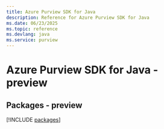 ```yaml
---
title: Azure Purview SDK for Java
description: Reference for Azure Purview SDK for Java
ms.date: 06/23/2025
ms.topic: reference
ms.devlang: java
ms.service: purview
---
```

# Azure Purview SDK for Java - preview
## Packages - preview
[!INCLUDE [packages](purview-index.md)]